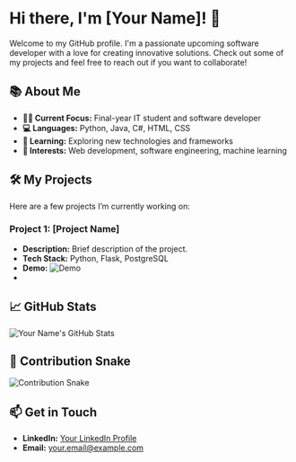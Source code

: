 # Hi there, I'm [Your Name]! 👋

Welcome to my GitHub profile. I'm a passionate upcoming software developer with a love for creating innovative solutions. Check out some of my projects and feel free to reach out if you want to collaborate!

## 📚 About Me

- **👨‍💻 Current Focus:** Final-year IT student and software developer
- **💻 Languages:** Python, Java, C#, HTML, CSS
- **🌱 Learning:** Exploring new technologies and frameworks
- **🌟 Interests:** Web development, software engineering, machine learning

## 🛠️ My Projects

Here are a few projects I’m currently working on:

### Project 1: [Project Name]
- **Description:** Brief description of the project.
- **Tech Stack:** Python, Flask, PostgreSQL
- **Demo:** ![Demo](https://media.giphy.com/media/your-project-demo-link/giphy.gif)
- 
## 📈 GitHub Stats

![Your Name's GitHub Stats](https://github-readme-stats.vercel.app/api?username=KP-Nemaranzhe&show_icons=true&count_private=true&hide=prs)

## 🐍 Contribution Snake

![Contribution Snake](https://github-readme-stats.vercel.app/api?username=KP-Nemaranzhe&show_icons=true&hide_border=true&count_private=true&theme=radical&custom_title=Contribution%20Snake)

## 📫 Get in Touch

- **LinkedIn:** [Your LinkedIn Profile](https://linkedin.com/in/progress-nemaranzhe)
- **Email:** [your.email@example.com](pronemaranzhe@gmail.com)


<style>
@keyframes spin {
  0% { transform: rotate(0deg); }
  100% { transform: rotate(360deg); }
}
</style>

